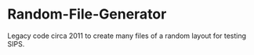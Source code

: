 # Random-File-Generator
Legacy code circa 2011 to create many files of a random layout for testing SIPS.
